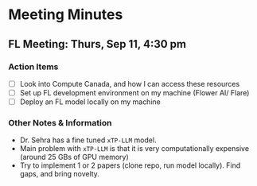 # Meeting Minutes
## FL Meeting:  Thurs, Sep 11, 4:30 pm

### Action Items 
- [ ] Look into Compute Canada, and how I can access these resources
- [ ] Set up FL development environment on my machine (Flower AI/ Flare)
- [ ] Deploy an FL model locally on my machine 
### Other Notes & Information
- Dr. Sehra has a fine tuned `xTP-LLM` model.
- Main problem with `xTP-LLM` is that it is very computationally expensive (around 25 GBs of GPU memory) 
 - Try to implement 1 or 2 papers (clone repo, run model locally). Find gaps, and bring novelty. 